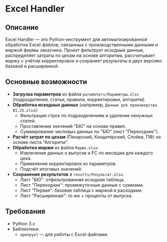 # Excel Handler

## Описание
Excel Handler — это Python-инструмент для автоматизированной обработки Excel-файлов, связанных с производственными данными и маржой фирмы заказчика. Проект фильтрует исходные данные, распределяет затраты по цехам на основе алгоритма, рассчитывает маржу с учётом корректировок и сохраняет результаты в двух версиях: базовой и расширенной.

## Основные возможности
- **Загрузка параметров** из файла `parameters/Параметры.xlsx` (подразделения, статьи, правила, корректировки, алгоритм).
- **Обработка исходных данных** (например, `Данные для производства 01.25.xlsx`):
  - Фильтрация строк по подразделениям и удаление ненужных статей.
  - Проставление значений "БЮ" на основе правил.
  - Суммирование числовых данных по "БЮ" (лист "Переходник").
- **Расчёт затрат по цехам** (Пекарский, Кондитерский, Слойки, ПФ) на основе листа "Алгоритм".
- **Обработка маржи** из файла `Маржа.xlsx`:
  - Извлечение данных о выпуске и FC по месяцам для каждого цеха.
  - Применение корректировок из параметров.
  - Подсчёт итоговых значений.
- **Сохранение результатов** в `results/Результат.xlsx`:
  - Лист "БЮ": отфильтрованная исходная таблица.
  - Лист "Переходник": промежуточные данные с суммами.
  - Лист "Первая": базовая таблица с маржой и расходами.
  - Лист "Расширенная": то же + проценты от выпуска.
    
## Требования
- Python 3.x
- Библиотеки:
  - `openpyxl` — для работы с Excel-файлами.

